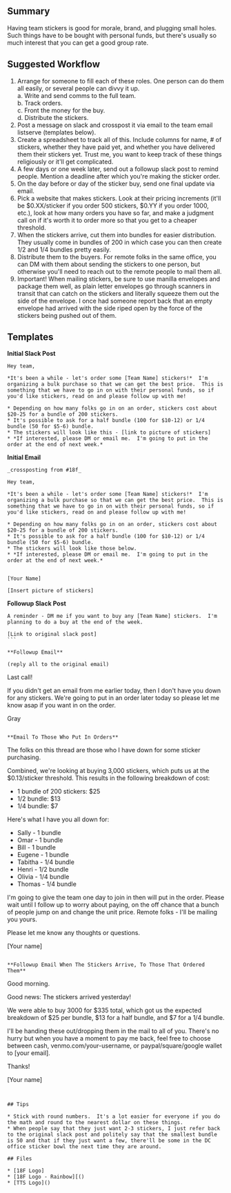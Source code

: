 
## Summary 

Having team stickers is good for morale, brand, and plugging small holes.  Such things have to be bought with personal funds, but there's usually so much interest that you can get a good group rate.  

## Suggested Workflow

1. Arrange for someone to fill each of these roles.  One person can do them all easily, or several people can divvy it up.  
  a. Write and send comms to the full team.   
  b. Track orders.  
  c. Front the money for the buy.    
  d. Distribute the stickers.   
2. Post a message on slack and crosspost it via email to the team email listserve (templates below).
3. Create a spreadsheet to track all of this.  Include columns for name, # of stickers, whether they have paid yet, and whether you have delivered them their stickers yet.  Trust me, you want to keep track of these things religiously or it'll get complicated.  
4. A few days or one week later, send out a followup slack post to remind people.  Mention a deadline after which you're making the sticker order. 
5. On the day before or day of the sticker buy, send one final update via email.  
6.  Pick a website that makes stickers.  Look at their pricing increments (it'll be $0.XX/sticker if you order 500 stickers, $0.YY if you order 1000, etc.), look at how many orders you have so far, and make a judgment call on if it's worth it to order more so that you get to a cheaper threshold.  
7. When the stickers arrive, cut them into bundles for easier distribution.  They usually come in bundles of 200 in which case you can then create 1/2 and 1/4 bundles pretty easily.  
8. Distribute them to the buyers.  For remote folks in the same office, you can DM with them about sending the stickers to one person, but otherwise you'll need to reach out to the remote people to mail them all.  
8.  Important!  When mailing stickers, be sure to use manilla envelopes and package them well, as plain letter envelopes go through scanners in transit that can catch on the stickers and literally squeeze them out the side of the envelope.  I once had someone report back that an empty envelope had arrived with the side riped open by the force of the stickers being pushed out of them.  


## Templates 

**Initial Slack Post**

````
Hey team,  

*It's been a while - let's order some [Team Name] stickers!*  I'm organizing a bulk purchase so that we can get the best price.  This is something that we have to go in on with their personal funds, so if you'd like stickers, read on and please follow up with me!  

* Depending on how many folks go in on an order, stickers cost about $20-25 for a bundle of 200 stickers.  
* It's possible to ask for a half bundle (100 for $10-12) or 1/4 bundle (50 for $5-6) bundle.
* The stickers will look like this - [link to picture of stickers]
* *If interested, please DM or email me.  I'm going to put in the order at the end of next week.*
````


**Initial Email** 

````
_crossposting from #18f_

Hey team,  

*It's been a while - let's order some [Team Name] stickers!*  I'm organizing a bulk purchase so that we can get the best price.  This is something that we have to go in on with their personal funds, so if you'd like stickers, read on and please follow up with me!  

* Depending on how many folks go in on an order, stickers cost about $20-25 for a bundle of 200 stickers.  
* It's possible to ask for a half bundle (100 for $10-12) or 1/4 bundle (50 for $5-6) bundle.
* The stickers will look like those below.
* *If interested, please DM or email me.  I'm going to put in the order at the end of next week.*


[Your Name]

[Insert picture of stickers]
````

**Followup Slack Post**

````
A reminder - DM me if you want to buy any [Team Name] stickers.  I'm planning to do a buy at the end of the week.  

[Link to original slack post]
```

**Followup Email**

(reply all to the original email)

````
Last call!   

If you didn't get an email from me earlier today, then I don't have you down for any stickers.  We're going to put in an order later today so please let me know asap if you want in on the order.  

Gray 
````

**Email To Those Who Put In Orders**

````
The folks on this thread are those who I have down for some sticker purchasing.

Combined, we're looking at buying 3,000 stickers, which puts us at the $0.13/sticker threshold.  This results in the following breakdown of cost:  
* 1 bundle of 200 stickers: $25
* 1/2 bundle: $13
* 1/4 bundle: $7  

Here's what I have you all down for:  
* Sally - 1 bundle 
* Omar - 1 bundle 
* Bill - 1 bundle 
* Eugene - 1 bundle 
* Tabitha  - 1/4 bundle 
* Henri - 1/2 bundle 
* Olivia - 1/4 bundle 
* Thomas - 1/4 bundle 


I'm going to give the team one day to join in then will put in the order. Please wait until I follow up to worry about paying, on the off chance that a bunch of people jump on and change the unit price.  Remote folks - I'll be mailing you yours.  

Please let me know any thoughts or questions.  

[Your name]
````

**Followup Email When The Stickers Arrive, To Those That Ordered Them**

````
Good morning.  

Good news: The stickers arrived yesterday!  

We were able to buy 3000 for $335 total, which got us the expected breakdown of $25 per bundle, $13 for a half bundle, and $7 for a 1/4 bundle.  

I'll be handing these out/dropping them in the mail to all of you.  There's no hurry but when you have a moment to pay me back, feel free to choose between cash, venmo.com/your-username, or paypal/square/google wallet to [your email].  

Thanks!  

[Your name]
````


## Tips

* Stick with round numbers.  It's a lot easier for everyone if you do the math and round to the nearest dollar on these things.  
* When people say that they just want 2-3 stickers, I just refer back to the original slack post and politely say that the smallest bundle is 50 and that if they just want a few, there'll be some in the DC office sticker bowl the next time they are around.  

## Files 

* [18F Logo]
* [18F Logo - Rainbow][()
* [TTS Logo]()

